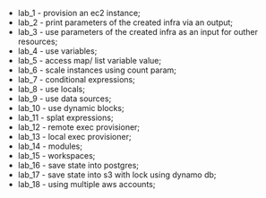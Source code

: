 * lab_1  - provision an ec2 instance;
* lab_2  - print parameters of the created infra via an output;
* lab_3  - use parameters of the created infra as an input for outher resources;
* lab_4  - use variables;
* lab_5  - access map/ list variable value;
* lab_6  - scale instances using count param;
* lab_7  - conditional expressions;
* lab_8  - use locals;
* lab_9  - use data sources;
* lab_10 - use dynamic blocks;
* lab_11 - splat expressions;
* lab_12 - remote exec provisioner;
* lab_13 - local exec provisioner;
* lab_14 - modules;
* lab_15 - workspaces;
* lab_16 - save state into postgres;
* lab_17 - save state into s3 with lock using dynamo db;
* lab_18 - using multiple aws accounts;
